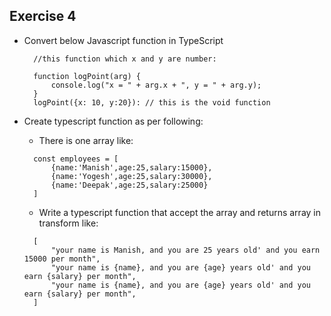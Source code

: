 
## Exercise 4

- Convert below Javascript function in TypeScript
  ```
    //this function which x and y are number:

    function logPoint(arg) {
        console.log("x = " + arg.x + ", y = " + arg.y);
    }
    logPoint({x: 10, y:20}): // this is the void function
  ```

- Create typescript function as per following:
  - There is one array like:
  ```
    const employees = [
        {name:'Manish',age:25,salary:15000},
        {name:'Yogesh',age:25,salary:30000},
        {name:'Deepak',age:25,salary:25000}
    ]
  ```
  - Write a typescript function that accept the array and returns array in transform like:
  ```
    [
        "your name is Manish, and you are 25 years old' and you earn 15000 per month",
        "your name is {name}, and you are {age} years old' and you earn {salary} per month",
        "your name is {name}, and you are {age} years old' and you earn {salary} per month",
    ]
  ```